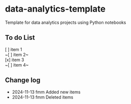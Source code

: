# data-analytics-template

Template for data analytics projects using Python notebooks

## To do List

[ ] item 1  
~[ ] item 2~  
[x] item 3  
~[ ] item 4~

## Change log

- 2024-11-13 fmm Added new items
- 2024-11-13 fmm Deleted items
